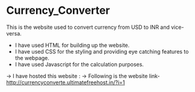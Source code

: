 # Currency_Converter

This is the website used to convert currency from USD to INR and vice-versa.

- I have used HTML for building up the website.
- I have used CSS for the styling and providing eye catching features to the webpage.
- I have used Javascript for the calculation purposes.



-> I have hosted this website :
-> Following is the website link- http://currencyconverte.ultimatefreehost.in/?i=1
